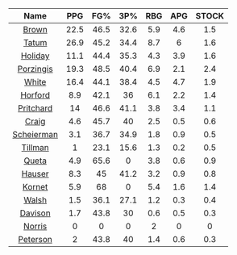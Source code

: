 |                                     Name                                     |  PPG  |  FG%  |  3P%  |  RBG  |  APG  |  STOCK  |
|:----------------------------------------------------------------------------:|:-----:|:-----:|:-----:|:-----:|:-----:|:-------:|
|      [Brown](https://www.espn.com/nba/player/_/id/3917376/jaylen-brown)      | 22.5  | 46.5  | 32.6  |  5.9  |  4.6  |   1.5   |
|      [Tatum](https://www.espn.com/nba/player/_/id/4065648/jayson-tatum)      | 26.9  | 45.2  | 34.4  |  8.7  |   6   |   1.6   |
|      [Holiday](https://www.espn.com/nba/player/_/id/3995/jrue-holiday)       | 11.1  | 44.4  | 35.3  |  4.3  |  3.9  |   1.6   |
| [Porzingis](https://www.espn.com/nba/player/_/id/3102531/kristaps-porzingis) | 19.3  | 48.5  | 40.4  |  6.9  |  2.1  |   2.4   |
|     [White](https://www.espn.com/nba/player/_/id/3078576/derrick-white)      | 16.4  | 44.1  | 38.4  |  4.5  |  4.7  |   1.9   |
|       [Horford](https://www.espn.com/nba/player/_/id/3213/al-horford)        |  8.9  | 42.1  |  36   |  6.1  |  2.2  |   1.4   |
|  [Pritchard](https://www.espn.com/nba/player/_/id/4066354/payton-pritchard)  |  14   | 46.6  | 41.1  |  3.8  |  3.4  |   1.1   |
|      [Craig](https://www.espn.com/nba/player/_/id/2528693/torrey-craig)      |  4.6  | 45.7  |  40   |  2.5  |  0.5  |   0.6   |
| [Scheierman](https://www.espn.com/nba/player/_/id/4593841/baylor-scheierman) |  3.1  | 36.7  | 34.9  |  1.8  |  0.9  |   0.5   |
|    [Tillman](https://www.espn.com/nba/player/_/id/4277964/xavier-tillman)    |   1   | 23.1  | 15.6  |  1.3  |  0.2  |   0.5   |
|     [Queta](https://www.espn.com/nba/player/_/id/4397424/neemias-queta)      |  4.9  | 65.6  |   0   |  3.8  |  0.6  |   0.9   |
|      [Hauser](https://www.espn.com/nba/player/_/id/4065804/sam-hauser)       |  8.3  |  45   | 41.2  |  3.2  |  0.9  |   0.8   |
|      [Kornet](https://www.espn.com/nba/player/_/id/3064560/luke-kornet)      |  5.9  |  68   |   0   |  5.4  |  1.6  |   1.4   |
|      [Walsh](https://www.espn.com/nba/player/_/id/4683689/jordan-walsh)      |  1.5  | 36.1  | 27.1  |  1.2  |  0.3  |   0.4   |
|      [Davison](https://www.espn.com/nba/player/_/id/4576085/jd-davison)      |  1.7  | 43.8  |  30   |  0.6  |  0.5  |   0.3   |
|     [Norris](https://www.espn.com/nba/player/_/id/4397104/miles-norris)      |   0   |   0   |   0   |   2   |   0   |    0    |
|    [Peterson](https://www.espn.com/nba/player/_/id/4397689/drew-peterson)    |   2   | 43.8  |  40   |  1.4  |  0.6  |   0.3   |
